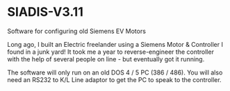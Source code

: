 # SIADIS-V3.11
Software for configuring old Siemens EV Motors

Long ago, I built an Electric freelander using a Siemens Motor & Controller I found in a junk yard!
It took me a year to reverse-engineer the controller with the help of several people on line - but eventually got it running.

The software will only run on an old DOS 4 / 5 PC (386 / 486).  You will also need an RS232 to K/L Line adaptor to get the PC to speak to the controller.
